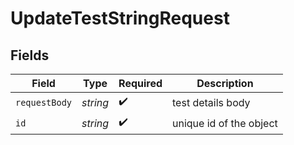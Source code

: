 # UpdateTestStringRequest


## Fields

| Field                   | Type                    | Required                | Description             |
| ----------------------- | ----------------------- | ----------------------- | ----------------------- |
| `requestBody`           | *string*                | :heavy_check_mark:      | test details body       |
| `id`                    | *string*                | :heavy_check_mark:      | unique id of the object |